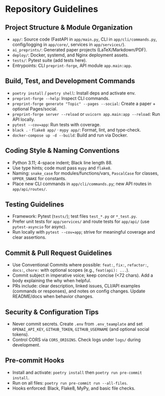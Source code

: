 # Repository Guidelines

## Project Structure & Module Organization
- `app/`: Source code (FastAPI in `app/main.py`, CLI in `app/cli/commands.py`, config/logging in `app/core/`, services in `app/services/`).
- `ai_preprints/`: Generated paper projects (LaTeX/Markdown/PDF).
- `deploy/`: Docker, systemd, and Nginx deployment assets.
- `tests/`: Pytest suite (add tests here).
- Entrypoints: CLI `preprint-forge`, API module `app.main:app`.

## Build, Test, and Development Commands
- `poetry install` / `poetry shell`: Install deps and activate env.
- `preprint-forge --help`: Inspect CLI commands.
- `preprint-forge generate "Topic" --pages --social`: Create a paper + optional Pages/social.
- `preprint-forge server --reload` or `uvicorn app.main:app --reload`: Run API locally.
- `pytest --cov=app`: Run tests with coverage.
- `black .` · `flake8 app/` · `mypy app/`: Format, lint, and type-check.
- `docker-compose up -d --build`: Build and run via Docker.

## Coding Style & Naming Conventions
- Python 3.11; 4-space indent; Black line length 88.
- Use type hints; code must pass `mypy` and `flake8`.
- Naming: `snake_case` for modules/functions/vars, `PascalCase` for classes, `UPPER_SNAKE` for constants.
- Place new CLI commands in `app/cli/commands.py`; new API routes in `app/api/routes/`.

## Testing Guidelines
- Framework: Pytest (`tests/`); test files `test_*.py` or `*_test.py`.
- Prefer unit tests for `app/services/` and route tests for `app/api/` (use `pytest-asyncio` for async).
- Run locally with `pytest --cov=app`; strive for meaningful coverage and clear assertions.

## Commit & Pull Request Guidelines
- Use Conventional Commits where possible: `feat:`, `fix:`, `refactor:`, `docs:`, `chore:` with optional scopes (e.g., `feat(api): ...`).
- Commit subject in imperative voice; keep concise (<72 chars). Add a body explaining the why when helpful.
- PRs include: clear description, linked issues, CLI/API examples (commands or responses), and notes on config changes. Update README/docs when behavior changes.

## Security & Configuration Tips
- Never commit secrets. Create `.env` from `.env_teamplate` and set `OPENAI_API_KEY`, `GITHUB_TOKEN`, `GITHUB_USERNAME` (and optional social tokens).
- Control CORS via `CORS_ORIGINS`. Check logs under `logs/` during development.

## Pre-commit Hooks
- Install and activate: `poetry install` then `poetry run pre-commit install`.
- Run on all files: `poetry run pre-commit run --all-files`.
- Hooks enforced: Black, Flake8, MyPy, and basic file checks.
